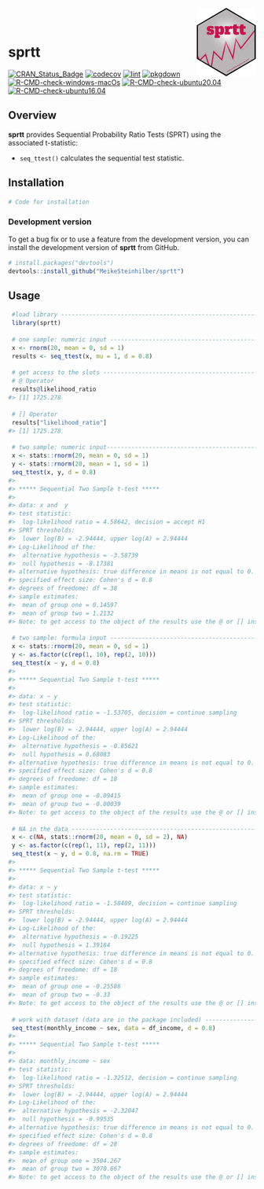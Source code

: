 
<a href='https://meikesteinhilber.github.io/sprtt/'><img src="man/figures/logo.png" align="right" height="139"/></a>
<br> <br>

# sprtt

<!-- badges: start -->

[![CRAN\_Status\_Badge](http://www.r-pkg.org/badges/version/sprtt?color=red)](https://cran.r-project.org/package=sprtt)
[![codecov](https://codecov.io/gh/MeikeSteinhilber/sprtt/branch/main/graph/badge.svg?token=IQHTDTRBAW)](https://codecov.io/gh/MeikeSteinhilber/sprtt)
[![lint](https://github.com/MeikeSteinhilber/sprtt/actions/workflows/lint.yaml/badge.svg)](https://github.com/MeikeSteinhilber/sprtt/actions/workflows/lint.yaml)
[![pkgdown](https://github.com/MeikeSteinhilber/sprtt/actions/workflows/pkgdown.yaml/badge.svg)](https://github.com/MeikeSteinhilber/sprtt/actions/workflows/pkgdown.yaml)
[![R-CMD-check-windows-macOs](https://github.com/MeikeSteinhilber/sprtt/workflows/R-CMD-check-windows-macOs/badge.svg)](https://github.com/MeikeSteinhilber/sprtt/actions)
[![R-CMD-check-ubuntu20.04](https://github.com/MeikeSteinhilber/sprtt/workflows/R-CMD-check-ubuntu20.04/badge.svg)](https://github.com/MeikeSteinhilber/sprtt/actions)
[![R-CMD-check-ubuntu16.04](https://github.com/MeikeSteinhilber/sprtt/workflows/R-CMD-check-ubuntu16.04/badge.svg)](https://github.com/MeikeSteinhilber/sprtt/actions)

<!-- badges: end -->

## Overview

**sprtt** provides Sequential Probability Ratio Tests (SPRT) using the
associated t-statistic:

-   `seq_ttest()` calculates the sequential test statistic.

## Installation

``` r
# Code for installation
```

### Development version

To get a bug fix or to use a feature from the development version, you
can install the development version of **sprtt** from GitHub.

``` r
# install.packages("devtools")
devtools::install_github("MeikeSteinhilber/sprtt")
```

## Usage

``` r
 #load library -----------------------------------------------------------------
 library(sprtt)

 # one sample: numeric input ---------------------------------------------------
 x <- rnorm(20, mean = 0, sd = 1)
 results <- seq_ttest(x, mu = 1, d = 0.8)

 # get access to the slots -----------------------------------------------------
 # @ Operator
 results@likelihood_ratio
#> [1] 1725.278

 # [] Operator
 results["likelihood_ratio"]
#> [1] 1725.278

 # two sample: numeric input----------------------------------------------------
 x <- stats::rnorm(20, mean = 0, sd = 1)
 y <- stats::rnorm(20, mean = 1, sd = 1)
 seq_ttest(x, y, d = 0.8)
#> 
#> ***** Sequential Two Sample t-test *****
#> 
#> data: x and  y
#> test statistic:
#>  log-likelihood ratio = 4.58642, decision = accept H1
#> SPRT thresholds:
#>  lower log(B) = -2.94444, upper log(A) = 2.94444
#> Log-Likelihood of the:
#>  alternative hypothesis = -3.58739
#>  null hypothesis = -8.17381
#> alternative hypothesis: true difference in means is not equal to 0.
#> specified effect size: Cohen's d = 0.8
#> degrees of freedome: df = 38
#> sample estimates:
#>  mean of group one = 0.14597
#>  mean of group two = 1.2132
#> Note: to get access to the object of the results use the @ or [] instead of the $ operator.

 # two sample: formula input ---------------------------------------------------
 x <- stats::rnorm(20, mean = 0, sd = 1)
 y <- as.factor(c(rep(1, 10), rep(2, 10)))
 seq_ttest(x ~ y, d = 0.8)
#> 
#> ***** Sequential Two Sample t-test *****
#> 
#> data: x ~ y
#> test statistic:
#>  log-likelihood ratio = -1.53705, decision = continue sampling
#> SPRT thresholds:
#>  lower log(B) = -2.94444, upper log(A) = 2.94444
#> Log-Likelihood of the:
#>  alternative hypothesis = -0.85621
#>  null hypothesis = 0.68083
#> alternative hypothesis: true difference in means is not equal to 0.
#> specified effect size: Cohen's d = 0.8
#> degrees of freedome: df = 18
#> sample estimates:
#>  mean of group one = -0.09415
#>  mean of group two = -0.00039
#> Note: to get access to the object of the results use the @ or [] instead of the $ operator.

 # NA in the data --------------------------------------------------------------
 x <- c(NA, stats::rnorm(20, mean = 0, sd = 2), NA)
 y <- as.factor(c(rep(1, 11), rep(2, 11)))
 seq_ttest(x ~ y, d = 0.8, na.rm = TRUE)
#> 
#> ***** Sequential Two Sample t-test *****
#> 
#> data: x ~ y
#> test statistic:
#>  log-likelihood ratio = -1.58409, decision = continue sampling
#> SPRT thresholds:
#>  lower log(B) = -2.94444, upper log(A) = 2.94444
#> Log-Likelihood of the:
#>  alternative hypothesis = -0.19225
#>  null hypothesis = 1.39184
#> alternative hypothesis: true difference in means is not equal to 0.
#> specified effect size: Cohen's d = 0.8
#> degrees of freedome: df = 18
#> sample estimates:
#>  mean of group one = -0.25586
#>  mean of group two = -0.33
#> Note: to get access to the object of the results use the @ or [] instead of the $ operator.

 # work with dataset (data are in the package included) ------------------------
 seq_ttest(monthly_income ~ sex, data = df_income, d = 0.8)
#> 
#> ***** Sequential Two Sample t-test *****
#> 
#> data: monthly_income ~ sex
#> test statistic:
#>  log-likelihood ratio = -1.32512, decision = continue sampling
#> SPRT thresholds:
#>  lower log(B) = -2.94444, upper log(A) = 2.94444
#> Log-Likelihood of the:
#>  alternative hypothesis = -2.32047
#>  null hypothesis = -0.99535
#> alternative hypothesis: true difference in means is not equal to 0.
#> specified effect size: Cohen's d = 0.8
#> degrees of freedome: df = 28
#> sample estimates:
#>  mean of group one = 3504.267
#>  mean of group two = 3070.667
#> Note: to get access to the object of the results use the @ or [] instead of the $ operator.
```
